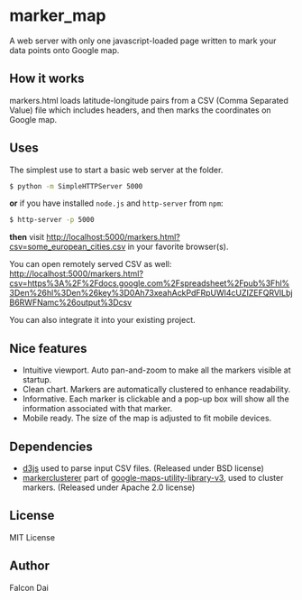 marker_map
==========

A web server with only one javascript-loaded page written to mark your data points onto Google map.

How it works
------------

markers.html loads latitude-longitude pairs from a CSV (Comma Separated Value) file which includes headers, and then marks the coordinates on Google map.

Uses
----

The simplest use to start a basic web server at the folder.

``` bash
$ python -m SimpleHTTPServer 5000
```
**or** if you have installed `node.js` and `http-server` from `npm`:

``` bash
$ http-server -p 5000
```

**then** visit [http://localhost:5000/markers.html?csv=some_european_cities.csv](http://localhost:5000/markers.html?csv=some_european_cities.csv) in your favorite browser(s).

You can open remotely served CSV as well:
[http://localhost:5000/markers.html?csv=https%3A%2F%2Fdocs.google.com%2Fspreadsheet%2Fpub%3Fhl%3Den%26hl%3Den%26key%3D0Ah73xeahAckPdFRpUWl4cUZIZEFQRVlLbjB6RWFNamc%26output%3Dcsv](http://localhost:5000/markers.html?csv=https%3A%2F%2Fdocs.google.com%2Fspreadsheet%2Fpub%3Fhl%3Den%26hl%3Den%26key%3D0Ah73xeahAckPdFRpUWl4cUZIZEFQRVlLbjB6RWFNamc%26output%3Dcsv)

You can also integrate it into your existing project.

Nice features
-------------

- Intuitive viewport. Auto pan-and-zoom to make all the markers visible at startup.
- Clean chart. Markers are automatically clustered to enhance readability.
- Informative. Each marker is clickable and a pop-up box will show all the information associated with that marker.
- Mobile ready. The size of the map is adjusted to fit mobile devices.

Dependencies
------------

- [d3js][1] used to parse input CSV files. (Released under BSD license)
- [markerclusterer][2] part of [google-maps-utility-library-v3][3], used to cluster markers. (Released under Apache 2.0 license)

[1]: http://d3js.org
[2]: https://code.google.com/p/google-maps-utility-library-v3/wiki/Libraries#Marker_Clusterer_Plus
[3]: https://code.google.com/p/google-maps-utility-library-v3/

License
-------

MIT License

Author
------

Falcon Dai